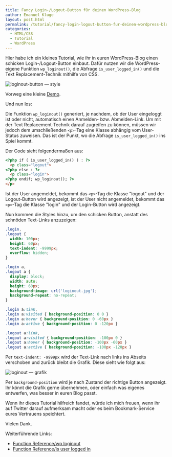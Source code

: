 ```yaml
---
title: Fancy Login-/Logout-Button für deinen WordPress-Blog
author: Emanuel Kluge
layout: post.html
permalink: /tutorial/fancy-login-logout-button-fur-deinen-wordpress-blog/
categories:
  - HTML/CSS
  - Tutorial
  - WordPress
---
```


Hier habe ich ein kleines Tutorial, wie ihr in euren WordPress-Blog einen schicken Login-/Logout-Button einbaut. Dafür nutzen wir die WordPress-eigene Funktion `wp_loginout()`, die Abfrage `is_user_logged_in()` und die Text Replacement-Technik mithilfe von CSS.

<noscript data-src="/wp-content/uploads/2009/06/loginout-button\_-\_style-480x132.png" data-alt="loginout-button &mdash; style">
<img src="/wp-content/uploads/2009/06/loginout-button\_-\_style-480x132.png" alt="loginout-button &mdash; style">
</noscript>

Vorweg eine kleine [Demo][demo].

Und nun los:

Die Funktion `wp_loginout()` generiert, je nachdem, ob der User eingeloggt ist oder nicht, automatisch einen Anmelden- bzw. Abmelden-Link. Um mit der Text Replacement-Technik darauf zugreifen zu können, müssen wir jedoch dem umschließenden `<p>`-Tag eine Klasse abhängig vom User-Status zuweisen. Das ist der Punkt, wo die Abfrage `is_user_logged_in()` ins Spiel kommt.

Der Code sieht folgendermaßen aus:

```html
<?php if ( is_user_logged_in() ) : ?>
  <p class="logout">
<?php else : ?>
  <p class="login">
<?php endif; wp_loginout(); ?>
</p>
```

Ist der User angemeldet, bekommt das `<p>`-Tag die Klasse "logout" und der Logout-Button wird angezeigt, ist der User nicht angemeldet, bekommt das `<p>`-Tag die Klasse "login" und der Login-Button wird angezeigt.

Nun kommen die Styles hinzu, um den schicken Button, anstatt des schnöden Text-Links anzuzeigen:

```css
.login,
.logout {
  width: 100px;
  height: 60px;
  text-indent: -9999px;
  overflow: hidden;
}

.login a,
.logout a {
  display: block;
  width: auto;
  height: 60px;
  background-image: url('loginout.jpg');
  background-repeat: no-repeat;
}

.login a:link,
.login a:visited { background-position: 0 0 }
.login a:hover { background-position: 0 -60px }
.login a:active { background-position: 0 -120px }

.logout a:link,
.logout a:visited { background-position: -100px 0 }
.logout a:hover { background-position: -100px -60px }
.logout a:active { background-position: -100px -120px }
```

Per `text-indent: -9999px` wird der Text-Link nach links ins Abseits verschoben und zurück bleibt die Grafik. Diese sieht wie folgt aus:

<noscript data-src="/wp-content/uploads/2009/06/loginout.jpg" data-alt="loginout &mdash; grafik">
<img src="/wp-content/uploads/2009/06/loginout.jpg" alt="loginout &mdash; grafik">
</noscript>

Per `background-position` wird je nach Zustand der richtige Button angezeigt. Ihr könnt die Grafik gerne übernehmen, oder einfach was eigenes entwerfen, was besser in euren Blog passt.

Wenn ihr dieses Tutorial hilfreich fandet, würde ich mich freuen, wenn ihr auf Twitter darauf aufmerksam macht oder es beim Bookmark-Service eures Vertrauens speichtert.

Vielen Dank.

Weiterführende Links:

 * [Function Reference/wp loginout][wp_loginout]
 * [Function Reference/is user logged in][is_user_logged_in]

[demo]: http://www.emanuel-kluge.de/demo/loginout-button/
[wp_loginout]: http://codex.wordpress.org/Function_Reference/wp_loginout
[is_user_logged_in]: http://codex.wordpress.org/Function_Reference/is_user_logged_in
